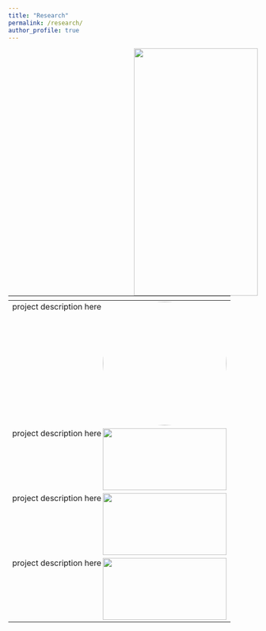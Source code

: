 ```yaml
---
title: "Research"
permalink: /research/
author_profile: true
---
```

<link rel="stylesheet" type="text/css" media="all" href="markdown_styles.css" />


<div class="image-cropper"> 
  <img align="right" width="250" height="500" src="https://ekanshsareen.github.io/files/rp_1.png" class="circle-pic">
</div>

|<!-- -->|     
|--------|
project description here <img align="right" src="https://ekanshsareen.github.io/files/rp_1.png" width="250" height="auto" style="border-radius:50%">|
project description here <img align="right" width="250" height="125" src="https://ekanshsareen.github.io/files/rp_1.png">|
project description here <img align="right" width="250" height="125" src="https://ekanshsareen.github.io/files/rp_1.png">|
project description here <img align="right" width="250" height="125" src="https://ekanshsareen.github.io/files/rp_1.png">|
